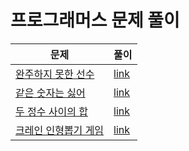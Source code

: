 # 프로그래머스 문제 풀이

| 문제 | 풀이 |
| --- | --- |
| [완주하지 못한 선수](https://programmers.co.kr/learn/courses/30/lessons/42576) | [link](./완주하지-못한-선수.js) |
| [같은 숫자는 싫어](https://programmers.co.kr/learn/courses/30/lessons/12906) | [link](./같은-숫자는-싫어.js) |
| [두 정수 사이의 합](https://programmers.co.kr/learn/courses/30/lessons/12912) | [link](./두-정수-사이의-합.js) |
| [크레인 인형뽑기 게임](https://programmers.co.kr/learn/courses/30/lessons/64061) | [link](./크레인-인형뽑기-게임.js) |
